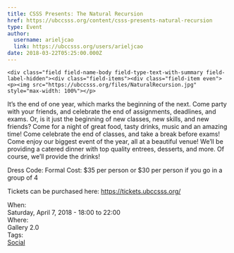 ```yaml
---
title: CSSS Presents: The Natural Recursion 
href: https://ubccsss.org/content/csss-presents-natural-recursion
type: Event
author:
  username: arieljcao
  link: https://ubccsss.org/users/arieljcao
date: 2018-03-22T05:25:00.000Z
---
```



    <div class="field field-name-body field-type-text-with-summary field-label-hidden"><div class="field-items"><div class="field-item even"><p><img src="https://ubccsss.org/files/NaturalRecursion.jpg" style="max-width: 100%"></p>

<p>It&#x2019;s the end of one year, which marks the beginning of the next. Come party with your friends, and celebrate the end of assignments, deadlines, and exams. Or, is it just the beginning of new classes, new skills, and new friends?
Come for a night of great food, tasty drinks, music and an amazing time! Come celebrate the end of classes, and take a break before exams! Come enjoy our biggest event of the year, all at a beautiful venue!
We&#x2019;ll be providing a catered dinner with top quality entrees, desserts, and more. Of course, we&#x2019;ll provide the drinks!</p>

<p>Dress Code: Formal
Cost: $35 per person or $30 per person if you go in a group of 4</p>

<p>Tickets can be purchased here: <a href="https://tickets.ubccsss.org/">https://tickets.ubccsss.org/</a></p>
</div></div></div><div class="field field-name-field-dates field-type-datetime field-label-above"><div class="field-label">When:&#xA0;</div><div class="field-items"><div class="field-item even"><span class="date-display-single">Saturday, April 7, 2018 - <span class="date-display-range"><span class="date-display-start">18:00</span> to <span class="date-display-end">22:00</span></span></span></div></div></div><div class="field field-name-field-location field-type-text field-label-above"><div class="field-label">Where:&#xA0;</div><div class="field-items"><div class="field-item even">Gallery 2.0</div></div></div>    <footer>
    <div class="field field-name-field-tags field-type-taxonomy-term-reference field-label-above"><div class="field-label">Tags:&#xA0;</div><div class="field-items"><div class="field-item even"><a href="/social">Social</a></div></div></div>      </footer>
    